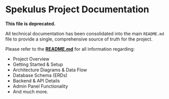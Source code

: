 # Spekulus Project Documentation

**This file is deprecated.**

All technical documentation has been consolidated into the main `README.md` file to provide a single, comprehensive source of truth for the project.

Please refer to the [**README.md**](./README.md) for all information regarding:

- Project Overview
- Getting Started & Setup
- Architecture Diagrams & Data Flow
- Database Schema (ERDs)
- Backend & API Details
- Admin Panel Functionality
- And much more.
